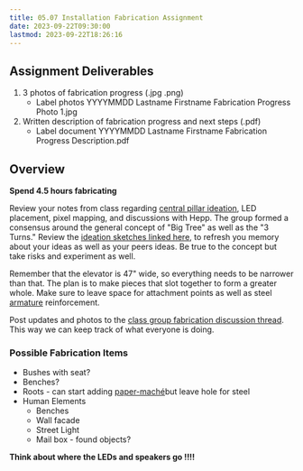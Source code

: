 ```yaml
---
title: 05.07 Installation Fabrication Assignment
date: 2023-09-22T09:30:00
lastmod: 2023-09-22T18:26:16
---
```


## Assignment Deliverables

1. 3 photos of fabrication progress (.jpg .png)
   - Label photos YYYYMMDD Lastname Firstname Fabrication Progress Photo 1.jpg
2. Written description of fabrication progress and next steps (.pdf)
   - Label document YYYYMMDD Lastname Firstname Fabrication Progress Description.pdf

## Overview

**Spend 4.5 hours fabricating**

Review your notes from class regarding [central pillar ideation](https://drive.google.com/drive/folders/1xP8o_I8yndh2bfj7vGLDQz9NyBYHJFDw), LED placement, pixel mapping, and discussions with Hepp. The group formed a consensus around the general concept of "Big Tree" as well as the "3 Turns." Review the [ideation sketches linked here](https://drive.google.com/drive/folders/1xP8o_I8yndh2bfj7vGLDQz9NyBYHJFDw), to refresh you memory about your ideas as well as your peers ideas. Be true to the concept but take risks and experiment as well.

Remember that the elevator is 47" wide, so everything needs to be narrower than that. The plan is to make pieces that slot together to form a greater whole. Make sure to leave space for attachment points as well as steel [armature](../../../../sculpture/armature.md) reinforcement.

Post updates and photos to the [class group fabrication discussion thread](https://cia.instructure.com/courses/719/discussion_topics/2156). This way we can keep track of what everyone is doing.

### Possible Fabrication Items

- Bushes with seat?
- Benches?
- Roots - can start adding [paper-maché](../../../../sculpture/paper-maché.md)but leave hole for steel
- Human Elements
  - Benches
  - Wall facade
  - Street Light
  - Mail box - found objects?

**Think about where the LEDs and speakers go !!!!**
